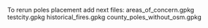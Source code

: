 To rerun poles placement add next files:
areas_of_concern.gpkg
testcity.gpkg
historical_fires.gpkg
county_poles_without_osm.gpkg

